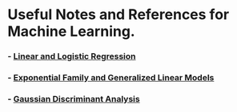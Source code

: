 # Useful Notes and References for Machine Learning.

### - [Linear and Logistic Regression](lin_log_regression/lin_log_regr.ipynb)

### - [Exponential Family and Generalized Linear Models](exp_fam_glm/exp_fam_glm.ipynb)

### - [Gaussian Discriminant Analysis](gaussian_discriminant_analysis/gda.ipynb)